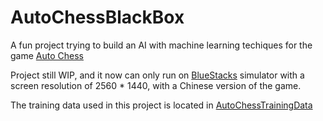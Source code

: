 # AutoChessBlackBox
A fun project trying to build an AI with machine learning techiques for the game [Auto Chess](https://www.zizouqi.com)

Project still WIP, and it now can only run on [BlueStacks](https://www.bluestacks.com/) simulator with a screen resolution of 2560 * 1440, with a Chinese version of the game.

The training data used in this project is located in [AutoChessTrainingData](https://github.com/theBlackBoxAI/AutoChessTrainingData)
